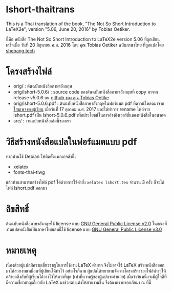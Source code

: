 # lshort-thaitrans

This is a Thai translation of the book, "The Not So Short Introduction
to LaTeX2e", version "5.06, June 20, 2016" by Tobias Oetiker.

นี่คือ หนังสือ The Not So Short Introduction to LaTeX2e version 5.06
ที่ถูกเขียนเสร็จเมื่อ วันที่ 20 มิถุนายน ค.ศ. 2016 โดย คุณ Tobias Oetiker ฉบับภาษาไทย
ที่ถูกแปลโดย [shebang.tech](https://shebang.tech)

# โครงสร้างไฟล์

- orig/ : ต้นฉบับหนังสือภาษาอังกฤษ
- orig/lshort-5.0.6/ : source code ของต้นฉบับหนังสือภาษาอังกฤษที่ copy มาจาก
  release v5.0.6 บน [github ของ คุณ Tobias Oetike](https://github.com/oetiker/lshort)
- orig/lshort-5.0.6.pdf : ต้นฉบับหนังสือภาษาอังกฤษในฟอร์แมต pdf ที่ดาวน์โหลดมาจาก
  [โฮมเพจของผู้เขียน](https://tobi.oetiker.ch/lshort/) เมื่อวันที่ 17 ตุลาคม ค.ศ.
  2017 และได้ทำการ rename ไฟล์จาก lshort.pdf เป็น lshort-5.0.6.pdf
  เพื่อประโยชน์ในการอ้างอิงเวอร์ชั่นของหนังสือในอนาคต
- src/ : งานแปลหนังสือเล่มนี้ของเรา

# วิธีสร้างหนังสือแปลในฟอร์แมตแบบ pdf

หากท่านใช้ Debian ให้ติดตั้งแพกเกจดังนี้:

- xelatex
- fonts-thai-tlwg

แล้วท่านสามารถสร้างไฟล์ pdf ได้ด้วยการใช้คำสั่ง `xelatex lshort.tex` จำนวน 3 ครั้ง
ก็จะได้ไฟล์ lshort.pdf ออกมา

# ลิขสิทธิ์

ต้นฉบับหนังสือภาษาอังกฤษใช้ license แบบ [GNU General Public License v2.0](https://www.gnu.org/licenses/old-licenses/gpl-2.0.en.html)
ในขณะที่ งานแปลหนังสือเป็นภาษาไทยเล่มนี้ใช้ license แบบ [GNU General Public
License v3.0](https://www.gnu.org/licenses/gpl-3.0.en.html)

# หมายเหตุ

เนื่องด้วยผู้แปลมีความเชี่ยวชาญในการใช้งาน LaTeX ต่ำมาก จึงไม่อาจใช้ LaTeX
สร้างหนังสือออกมาได้สวยงามเหมือนที่ผู้เขียนได้ทำไว้ อย่างไรก็ตาม
ผู้แปลได้พยายามจัดวางโครงสร้างของไฟล์ต่างๆให้คล้ายคลึงกับที่ผู้เขียนได้วางไว้ให้มากที่สุด
(เท่าที่ความรู้ของผู้แปลจะอำนวย) เผื่อว่าวันหนึ่งจะมีผู้ใจดีที่มีความเชี่ยวชาญเกี่ยวกับ LaTeX
มาช่วยตบแต่งให้สวยงามขึ้น จึงต้องกราบขออภัยมา ณ ที่นี้
